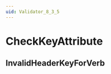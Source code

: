 ```yaml
---
uid: Validator_8_3_5
---
```


# CheckKeyAttribute

## InvalidHeaderKeyForVerb

<!-- Description, Properties, ... sections are auto-generated. -->
<!-- REPLACE ME AUTO-GENERATION -->

<!-- Uncomment to add extra details -->
<!--### Details-->

<!-- Uncomment to add example code -->
<!--### Example code-->
